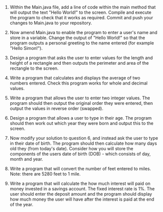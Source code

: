 
1. Within the Main.java file, add a line of code within the main method that will output the text "Hello World!" to the screen. Compile and execute the program to check that it works as required. Commit and push your changes to Main.java to your repository.

2. Now amend Main.java to enable the program to enter a user's name and store in a variable. Change the output of "Hello World!" so that the program outputs a personal greeting to the name entered (for example "Hello Simon!"). 
 
3. Design a program that asks the user to enter values for the length and height of a rectangle and then outputs the perimeter and area of the rectangle to the screen.

4. Write a program that calculates and displays the average of two numbers entered. Check this program works for whole and decimal values.

5. Write a program that allows the user to enter two integer values. The program should then output the original order they were entered, then output the values in reverse order (swapped). 

6. Design a program that allows a user to type in their age. The program should then work out which year they were born and output this to the screen. 

7. Now modify your solution to question 6, and instead ask the user to type in their date of birth. The program should then calculate how many days old they (from today's date). Consider how you will store the components of the users date of birth (DOB) - which consists of day, month and year.  

8. Write a program that will convert the number of feet entered to miles. Note: there are 5280 feet to 1 mile. 

9. Write a program that will calculate the how much interest will paid on money invested in a savings account. The fixed interest rate is 1%. The user should enter the deposit amount and the program should display how much money the user will have after the interest is paid at the end of the year. 